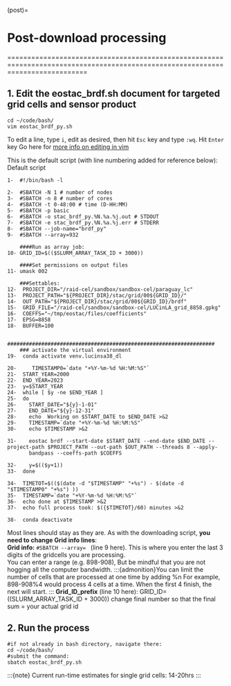 (post)=
# Post-download processing 
================================================================================================================================

## 1. Edit the eostac_brdf.sh document for targeted grid cells and sensor product
```
cd ~/code/bash/
vim eostac_brdf_py.sh
```
To edit a line, type `i`, edit as desired, then hit `Esc` key and type `:wq`. Hit `Enter` key
Go here for [more info on editing in vim](vimCommands)

This is the default script (with line numbering added for reference below):
Default script
```
1-  #!/bin/bash -l

2-  #SBATCH -N 1 # number of nodes
3-  #SBATCH -n 8 # number of cores
4-  #SBATCH -t 0-48:00 # time (D-HH:MM)
5-  #SBATCH -p basic
6-  #SBATCH -o stac_brdf_py.%N.%a.%j.out # STDOUT
7-  #SBATCH -e stac_brdf_py.%N.%a.%j.err # STDERR
8-  #SBATCH --job-name="brdf_py"
9-  #SBATCH --array=932

    ####Run as array job:
10- GRID_ID=$(($SLURM_ARRAY_TASK_ID + 3000))

    ####Set permissions on output files
11- umask 002

    ###Settables:
12-  PROJECT_DIR="/raid-cel/sandbox/sandbox-cel/paraguay_lc"
13-  PROJECT_PATH="${PROJECT_DIR}/stac/grid/00${GRID_ID}/"
14-  OUT_PATH="${PROJECT_DIR}/stac/grid/00${GRID_ID}/brdf"
15-  GRID_FILE="/raid-cel/sandbox/sandbox-cel/LUCinLA_grid_8858.gpkg"
16-  COEFFS="~/tmp/eostac/files/coefficients"
17-  EPSG=8858
18-  BUFFER=100

    ###################################################################
    ### activate the virtual environment
19-  conda activate venv.lucinsa38_dl
     
20-     TIMESTAMP0=`date "+%Y-%m-%d %H:%M:%S"`
21-  START_YEAR=2000
22-  END_YEAR=2023
23-  y=$START_YEAR
24-  while [ $y -ne $END_YEAR ]
25-  do
26-    START_DATE="${y}-1-01"
27-    END_DATE="${y}-12-31"
28-    echo  Working on $START_DATE to $END_DATE >&2 
29-    TIMESTAMP=`date "+%Y-%m-%d %H:%M:%S"`
30-    echo $TIMESTAMP >&2

31-    eostac brdf --start-date $START_DATE --end-date $END_DATE --project-path $PROJECT_PATH --out-path $OUT_PATH --threads 8 --apply- 
       bandpass --coeffs-path $COEFFS

32-    y=$(($y+1))
33-  done

34-  TIMETOT=$(($(date -d "$TIMESTAMP" "+%s") - $(date -d "$TIMESTAMP0" "+%s") ))
35-  TIMESTAMP=`date "+%Y-%m-%d %H:%M:%S"`
36-  echo done at $TIMESTAMP >&2
37-  echo full process took: $({$TIMETOT}/60) minutes >&2

38-  conda deactivate
````
Most lines should stay as they are.
As with the downloading script, **you need to change Grid info lines**:  
**Grid info:** `#SBATCH --array= ` (line 9 here). This is where you enter the last 3 digits of the gridcells you are processing.  
     You can enter a range (e.g. 898-908), But be mindful that you are not hogging all the computer bandwidth.
:::{admonition}You can limit the number of cells that are processed at one time by adding %n
For example, 898-908%4 would process 4 cells at a time. When the first 4 finish, the next will start.
:::
**Grid_ID_prefix** (line 10 here): GRID_ID=$(($SLURM_ARRAY_TASK_ID + 3000)) change final number so that the final sum = your actual grid id


## 2. Run the process
```
#if not already in bash directory, navigate there:
cd ~/code/bash/
#submit the command:
sbatch eostac_brdf_py.sh
``` 
:::{note}
Current run-time estimates for single grid cells:
14-20hrs
:::